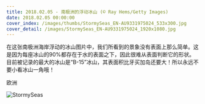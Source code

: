 ```yaml
---
title: 2018.02.05 - 南极洲的浮动冰山 (© Ray Hems/Getty Images)
date: 2018.02.05 00:00:00
cover_index: /images/thumbs/StormySeas_EN-AU9331975024_533x300.jpg
cover_detail: /images/StormySeas_EN-AU9331975024_1920x1080.jpg
---
```


在这张南极洲海岸浮动的冰山图片中，我们所看到的景象没有表面上那么简单。这是因为每座冰山的90%都存在于水的表面之下，因此很难从表面判断它的形状。目前被记录的最大的冰山是“B-15”冰山，其表面积比牙买加岛还要大！所以永远不要小看冰山一角哦！

欧洲

![StormySeas](/images/StormySeas_EN-AU9331975024_1920x1080.jpg)
